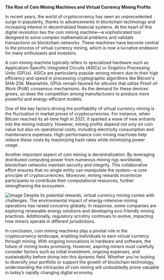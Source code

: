 **The Rise of Coin Mining Machines and Virtual Currency Mining Profits**

In recent years, the world of cryptocurrency has seen an unprecedented surge in popularity, thanks to advancements in blockchain technology and increasing interest in decentralized financial systems. At the heart of this digital revolution lies the coin mining machine—a sophisticated tool designed to solve complex mathematical problems and validate transactions on blockchain networks. These machines have become central to the process of virtual currency mining, which is now a lucrative endeavor for many enthusiasts and investors.

A coin mining machine typically refers to specialized hardware such as Application-Specific Integrated Circuits (ASICs) or Graphics Processing Units (GPUs). ASICs are particularly popular among miners due to their high efficiency and speed in processing cryptographic algorithms like Bitcoin's SHA-256. Meanwhile, GPUs remain favored for altcoins that utilize Proof-of-Work (PoW) consensus mechanisms. As the demand for these devices grows, so does the competition among manufacturers to produce more powerful and energy-efficient models.

One of the key factors driving the profitability of virtual currency mining is the fluctuation in market prices of cryptocurrencies. For instance, when Bitcoin reached its all-time high in 2021, it sparked a wave of new entrants into the mining industry. However, mining profits depend not only on coin value but also on operational costs, including electricity consumption and maintenance expenses. High-performance coin mining machines help reduce these costs by maximizing hash rates while minimizing power usage.

Another important aspect of coin mining is decentralization. By leveraging distributed computing power from numerous mining rigs worldwide, blockchain networks maintain security and integrity. This collaborative effort ensures that no single entity can manipulate the system—a core principle of cryptocurrencies. Moreover, mining rewards incentivize participants to contribute their computational resources, further strengthening the ecosystem.


![Image](https://github.com/user-attachments/assets/31692037-0104-4703-abd1-696b6a7dd41b)
Despite its potential rewards, virtual currency mining comes with challenges. The environmental impact of energy-intensive mining operations has raised concerns globally. In response, some companies are exploring renewable energy solutions and developing eco-friendly mining practices. Additionally, regulatory scrutiny continues to evolve, impacting how miners operate in different jurisdictions.

In conclusion, coin mining machines play a pivotal role in the cryptocurrency landscape, enabling individuals to earn virtual currency through mining. With ongoing innovations in hardware and software, the future of mining looks promising. However, aspiring miners must carefully consider factors such as initial investment, ongoing expenses, and sustainability before diving into this dynamic field. Whether you're looking to diversify your portfolio or support the growth of blockchain technology, understanding the intricacies of coin mining will undoubtedly prove valuable in today’s rapidly changing digital economy.